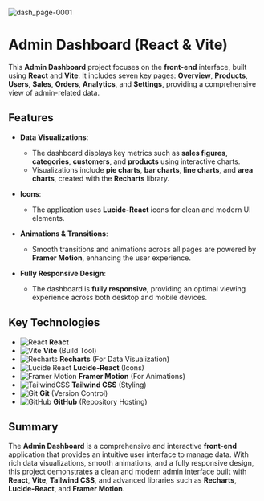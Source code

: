 ![dash_page-0001](https://github.com/user-attachments/assets/d34a94f3-e49c-47d8-b40f-42d6d5fd1c0a)

# Admin Dashboard (React & Vite)

This **Admin Dashboard** project focuses on the **front-end** interface, built using **React** and **Vite**. It includes seven key pages: **Overview**, **Products**, **Users**, **Sales**, **Orders**, **Analytics**, and **Settings**, providing a comprehensive view of admin-related data.

## Features

- **Data Visualizations**:  
  - The dashboard displays key metrics such as **sales figures**, **categories**, **customers**, and **products** using interactive charts.
  - Visualizations include **pie charts**, **bar charts**, **line charts**, and **area charts**, created with the **Recharts** library.

- **Icons**:  
  - The application uses **Lucide-React** icons for clean and modern UI elements.

- **Animations & Transitions**:  
  - Smooth transitions and animations across all pages are powered by **Framer Motion**, enhancing the user experience.

- **Fully Responsive Design**:  
  - The dashboard is **fully responsive**, providing an optimal viewing experience across both desktop and mobile devices.

## Key Technologies

- ![React](https://img.shields.io/badge/-React-61DAFB?logo=react&logoColor=black&style=flat) **React**  
- ![Vite](https://img.shields.io/badge/-Vite-646CFF?logo=vite&logoColor=white&style=flat) **Vite** (Build Tool)  
- ![Recharts](https://img.shields.io/badge/-Recharts-3182CE?logo=react&logoColor=white&style=flat) **Recharts** (For Data Visualization)  
- ![Lucide React](https://img.shields.io/badge/-Lucide%20React-3F3F3F?logo=lucide&logoColor=white&style=flat) **Lucide-React** (Icons)  
- ![Framer Motion](https://img.shields.io/badge/-Framer%20Motion-00F2FF?logo=framer&logoColor=white&style=flat) **Framer Motion** (For Animations)  
- ![TailwindCSS](https://img.shields.io/badge/-Tailwind%20CSS-38B2AC?logo=tailwindcss&logoColor=white&style=flat) **Tailwind CSS** (Styling)  
- ![Git](https://img.shields.io/badge/-Git-F05032?logo=git&logoColor=white&style=flat) **Git** (Version Control)  
- ![GitHub](https://img.shields.io/badge/-GitHub-181717?logo=github&logoColor=white&style=flat) **GitHub** (Repository Hosting)

## Summary

The **Admin Dashboard** is a comprehensive and interactive **front-end** application that provides an intuitive user interface to manage data. With rich data visualizations, smooth animations, and a fully responsive design, this project demonstrates a clean and modern admin interface built with **React**, **Vite**, **Tailwind CSS**, and advanced libraries such as **Recharts**, **Lucide-React**, and **Framer Motion**.
